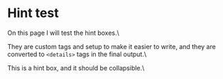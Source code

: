 # Hint test

On this page I will test the hint boxes.\

They are custom tags and setup to make it easier to write, and they are converted to `<details>` tags in the final output.\ 

<hint title="Hint 1">

This is a hint box, and it should be collapsible.\

</hint>